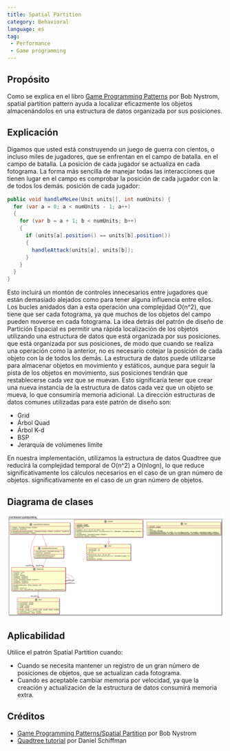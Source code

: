```yaml
---
title: Spatial Partition
category: Behavioral
language: es
tag:
 - Performance
 - Game programming
---
```


## Propósito

Como se explica en el libro  [Game Programming Patterns](http://gameprogrammingpatterns.com/spatial-partition.html) 
por Bob Nystrom, spatial partition pattern ayuda a localizar eficazmente los objetos almacenándolos en una
estructura de datos organizada por sus posiciones.

## Explicación

Digamos que usted está construyendo un juego de guerra con cientos, o incluso miles de jugadores, que se enfrentan en el campo de batalla.
en el campo de batalla. La posición de cada jugador se actualiza en cada fotograma. La forma más sencilla de manejar
todas las interacciones que tienen lugar en el campo es comprobar la posición de cada jugador con la de todos los demás.
posición de cada jugador:

```java
public void handleMeLee(Unit units[], int numUnits) {
  for (var a = 0; a < numUnits - 1; a++)
  {
    for (var b = a + 1; b < numUnits; b++)
    {
      if (units[a].position() == units[b].position())
      {
        handleAttack(units[a], units[b]);
      }
    }
  }
}
```

Esto incluirá un montón de controles innecesarios entre jugadores que están demasiado alejados como para tener alguna
influencia entre ellos. Los bucles anidados dan a esta operación una complejidad O(n^2), que tiene que ser
cada fotograma, ya que muchos de los objetos del campo pueden moverse en cada fotograma. La idea
detrás del patrón de diseño de Partición Espacial es permitir una rápida localización de los objetos utilizando una estructura de datos que está organizada por sus posiciones.
que está organizada por sus posiciones, de modo que cuando se realiza una operación como la anterior,
no es necesario cotejar la posición de cada objeto con la de todos los demás. La estructura de datos
puede utilizarse para almacenar objetos en movimiento y estáticos, aunque para seguir la pista de los objetos en movimiento,
sus posiciones tendrán que restablecerse cada vez que se muevan. Esto significaría tener que crear una nueva
instancia de la estructura de datos cada vez que un objeto se mueva, lo que consumiría memoria adicional. La dirección
estructuras de datos comunes utilizadas para este patrón de diseño son:

* Grid
* Árbol Quad
* Árbol K-d
* BSP
* Jerarquía de volúmenes límite

En nuestra implementación, utilizamos la estructura de datos Quadtree que reducirá la complejidad temporal de
O(n^2) a O(nlogn), lo que reduce significativamente los cálculos necesarios en el caso de un gran número de objetos.
significativamente en el caso de un gran número de objetos.

## Diagrama de clases

![alt text](./etc/spatial-partition.urm.png "Spatial Partition pattern class diagram")

## Aplicabilidad

Utilice el patrón Spatial Partition cuando:

* Cuando se necesita mantener un registro de un gran número de posiciones de objetos, que se actualizan cada fotograma.
* Cuando es aceptable cambiar memoria por velocidad, ya que la creación y actualización de la estructura de datos consumirá memoria extra.

## Créditos

* [Game Programming Patterns/Spatial Partition](http://gameprogrammingpatterns.com/spatial-partition.html) por Bob Nystrom
* [Quadtree tutorial](https://www.youtube.com/watch?v=OJxEcs0w_kE) por Daniel Schiffman
